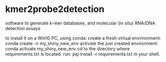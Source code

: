 # kmer2probe2detection
software to generate k-mer databases, and molecular (in situ) RNA/DNA detection assays 

to install it on a Win10 PC, using conda:
create a fresh virtual envrironment: conda create -n my_shiny_new_env 
activate the just created environment: conda activate my_shiny_new_env
cd to the directory where requirements.txt is located.
run: pip install -r requirements.txt in your shell.

